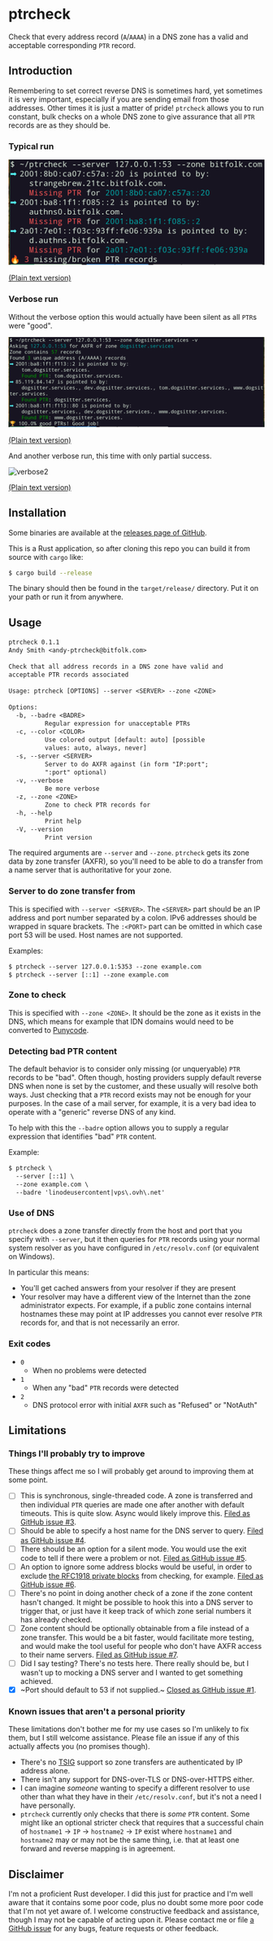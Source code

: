 # ptrcheck

Check that every address record (`A`/`AAAA`) in a DNS zone has a valid and
acceptable corresponding `PTR` record.

## Introduction

Remembering to set correct reverse DNS is sometimes hard, yet sometimes it is
very important, especially if you are sending email from those addresses.
Other times it is just a matter of pride! `ptrcheck` allows you to run
constant, bulk checks on a whole DNS zone to give assurance that all `PTR`
records are as they should be.

### Typical run

![typical]

[typical]: doc/typical.png "Output of a typical run of ptrcheck"

[(Plain text version)](doc/typical.txt)

### Verbose run

Without the verbose option this would actually have been silent as all `PTR`s
were "good".

![verbose]

[verbose]: doc/verbose.png "Output of a verbose run of ptrcheck"

[(Plain text version)](doc/verbose.txt)

And another verbose run, this time with only partial success.

![verbose2]

[verbose2]:
  doc/verbose2.png
  "Output of a verbose run of ptrcheck, showing only partial success"

[(Plain text version)](doc/verbose2.txt)

## Installation

Some binaries are available at the
[releases page of GitHub](https://github.com/grifferz/ptrcheck-rs/releases).

This is a Rust application, so after cloning this repo you can build it from
source with `cargo` like:

```bash
$ cargo build --release
```

The binary should then be found in the `target/release/` directory. Put it on
your path or run it from anywhere.

## Usage

```
ptrcheck 0.1.1
Andy Smith <andy-ptrcheck@bitfolk.com>

Check that all address records in a DNS zone have valid and
acceptable PTR records associated

Usage: ptrcheck [OPTIONS] --server <SERVER> --zone <ZONE>

Options:
  -b, --badre <BADRE>
          Regular expression for unacceptable PTRs
  -c, --color <COLOR>
          Use colored output [default: auto] [possible
          values: auto, always, never]
  -s, --server <SERVER>
          Server to do AXFR against (in form "IP:port";
          ":port" optional)
  -v, --verbose
          Be more verbose
  -z, --zone <ZONE>
          Zone to check PTR records for
  -h, --help
          Print help
  -V, --version
          Print version
```

The required arguments are `--server` and `--zone`. `ptrcheck` gets its zone
data by zone transfer (AXFR), so you'll need to be able to do a transfer from
a name server that is authoritative for your zone.

### Server to do zone transfer from

This is specified with `--server <SERVER>`. The `<SERVER>` part should be an
IP address and port number separated by a colon. IPv6 addresses should be
wrapped in square brackets. The `:<PORT>` part can be omitted in which case
port 53 will be used. Host names are not supported.

Examples:

```
$ ptrcheck --server 127.0.0.1:5353 --zone example.com
$ ptrcheck --server [::1] --zone example.com
```

### Zone to check

This is specified with `--zone <ZONE>`. It should be the zone as it exists in
the DNS, which means for example that IDN domains would need to be converted
to [Punycode](https://en.wikipedia.org/wiki/Punycode).

### Detecting bad PTR content

The default behavior is to consider only missing (or unqueryable) `PTR`
records to be "bad". Often though, hosting providers supply default reverse
DNS when none is set by the customer, and these usually will resolve both
ways. Just checking that a `PTR` record exists may not be enough for your
purposes. In the case of a mail server, for example, it is a very bad idea to
operate with a "generic" reverse DNS of any kind.

To help with this the `--badre` option allows you to supply a regular
expression that identifies "bad" `PTR` content.

Example:

```
$ ptrcheck \
  --server [::1] \
  --zone example.com \
  --badre 'linodeusercontent|vps\.ovh\.net'
```

### Use of DNS

`ptrcheck` does a zone transfer directly from the host and port that you
specify with `--server`, but it then queries for `PTR` records using your
normal system resolver as you have configured in `/etc/resolv.conf` (or
equivalent on Windows).

In particular this means:

- You'll get cached answers from your resolver if they are present
- Your resolver may have a different view of the Internet than the zone
  administrator expects. For example, if a public zone contains internal
  hostnames these may point at IP addresses you cannot ever resolve `PTR`
  records for, and that is not necessarily an error.

### Exit codes

- `0`
  - When no problems were detected
- `1`
  - When any "bad" `PTR` records were detected
- `2`
  - DNS protocol error with initial `AXFR` such as "Refused" or "NotAuth"

## Limitations

### Things I'll probably try to improve

These things affect me so I will probably get around to improving them at some
point.

- [ ] This is synchronous, single-threaded code. A zone is transferred and
      then individual `PTR` queries are made one after another with default
      timeouts. This is quite slow. Async would likely improve this.
      [Filed as GitHub issue #3](https://github.com/grifferz/ptrcheck-rs/issues/3).
- [ ] Should be able to specify a host name for the DNS server to query.
      [Filed as GitHub issue #4](https://github.com/grifferz/ptrcheck-rs/issues/4).
- [ ] There should be an option for a silent mode. You would use the exit code
      to tell if there were a problem or not.
      [Filed as GitHub issue #5](https://github.com/grifferz/ptrcheck-rs/issues/5).
- [ ] An option to ignore some address blocks would be useful, in order to
      exclude
      [the RFC1918 private blocks](https://en.wikipedia.org/wiki/Private_network#Private_IPv4_addresses)
      from checking, for example.
      [Filed as GitHub issue #6](https://github.com/grifferz/ptrcheck-rs/issues/6).
- [ ] There's no point in doing another check of a zone if the zone content
      hasn't changed. It might be possible to hook this into a DNS server to
      trigger that, or just have it keep track of which zone serial numbers it
      has already checked.
- [ ] Zone content should be optionally obtainable from a file instead of a
      zone transfer. This would be a bit faster, would facilitate more
      testing, and would make the tool useful for people who don't have AXFR
      access to their name servers.
      [Filed as GitHub issue #7](https://github.com/grifferz/ptrcheck-rs/issues/7).
- [ ] Did I say testing? There's no tests here. There really should be, but I
      wasn't up to mocking a DNS server and I wanted to get something
      achieved.
- [x] ~Port should default to 53 if not supplied.~
      [Closed as GitHub issue #1](https://github.com/grifferz/ptrcheck-rs/issues/1).

### Known issues that aren't a personal priority

These limitations don't bother me for my use cases so I'm unlikely to fix
them, but I still welcome assistance. Please file an issue if any of this
actually affects you (no promises though).

- There's no [TSIG](https://en.wikipedia.org/wiki/TSIG) support so zone
  transfers are authenticated by IP address alone.
- There isn't any support for DNS-over-TLS or DNS-over-HTTPS either.
- I can imagine _someone_ wanting to specify a different resolver to use other
  than what they have in their `/etc/resolv.conf`, but it's not a need I have
  personally.
- `ptrcheck` currently only checks that there is _some_ `PTR` content. Some
  might like an optional stricter check that requires that a successful chain
  of `hostname1` → `IP` → `hostname2` → `IP` exist where `hostname1` and
  `hostname2` may or may not be the same thing, i.e. that at least one forward
  and reverse mapping is in agreement.

## Disclaimer

I'm not a proficient Rust developer. I did this just for practice and I'm well
aware that it contains some poor code, plus no doubt some more poor code that
I'm not yet aware of. I welcome constructive feedback and assistance, though I
may not be capable of acting upon it. Please contact me or file
[a GitHub issue](https://github.come/grifferz/ptrcheck-rs/issues) for any
bugs, feature requests or other feedback.
